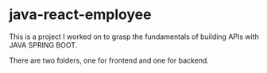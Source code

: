 # java-react-employee

This is a project I worked on to grasp the fundamentals of building APIs with JAVA SPRING BOOT.

There are two folders, one for frontend and one for backend.
